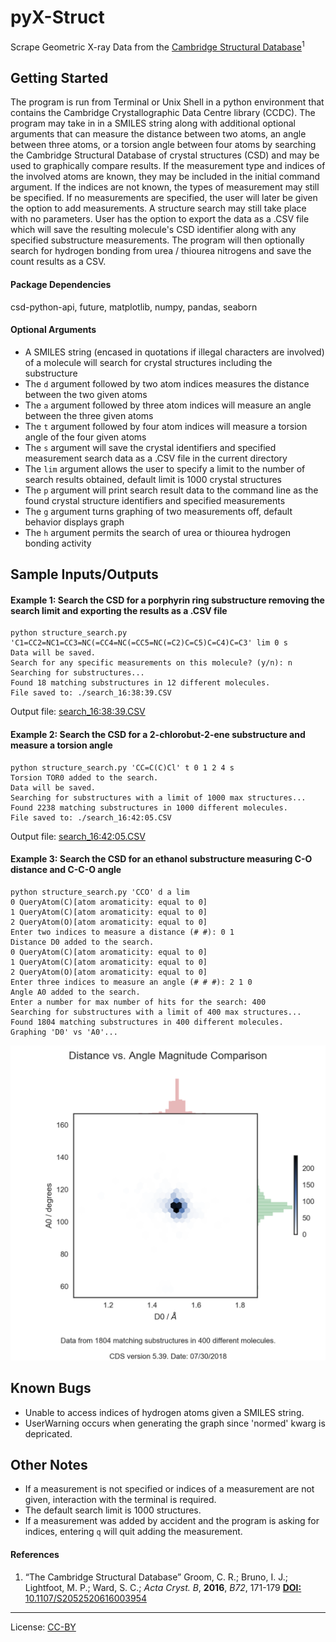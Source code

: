 # pyX-Struct

Scrape Geometric X-ray Data from the [Cambridge Structural Database](https://www.ccdc.cam.ac.uk/solutions/csd-system/components/csd/)<sup>1</sup> 

## Getting Started 

The program is run from Terminal or Unix Shell in a python environment that
contains the Cambridge Crystallographic Data Centre library (CCDC). The program
may take in in a SMILES string along with additional optional arguments that 
can measure the distance between two atoms, an angle between three atoms, or a 
torsion angle between four atoms by searching the Cambridge Structural
Database of crystal structures (CSD) and may be used to graphically compare results.
If the measurement type and indices of the involved atoms are known, they
may be included in the initial command argument. If the indices are not known, the
types of measurement may still be specified. If no measurements are 
specified, the user will later be given the option to add measurements.
A structure search may still take place with no parameters. User has the 
option to export the data as a .CSV file which will save the resulting molecule's CSD identifier along with any specified substructure measurements. 
The program will then optionally search for hydrogen bonding from urea / thiourea nitrogens and 
save the count results as a CSV.
	
#### Package Dependencies
csd-python-api, future, matplotlib, numpy, pandas, seaborn

#### Optional Arguments
* A SMILES string (encased in quotations if illegal characters are involved) of a molecule will search for crystal structures including the substructure
* The `d` argument followed by two atom indices measures the distance between the two given atoms
* The `a` argument followed by three atom indices will measure an angle between the three given atoms
* The `t` argument followed by four atom indices will measure a torsion angle of the four given atoms
* The `s` argument will save the crystal identifiers and specified measurement search data as a .CSV file in the current directory
* The `lim` argument allows the user to specify a limit to the number of search results obtained, default limit is 1000 crystal structures
* The `p` argument will print search result data to the command line as the found crystal structure identifiers and specified measurements
* The `g` argument turns graphing of two measurements off, default behavior displays graph
* The `h` argument permits the search of urea or thiourea hydrogen bonding activity
	

## Sample Inputs/Outputs

#### Example 1: Search the CSD for a porphyrin ring substructure removing the search limit and exporting the results as a .CSV file
```
python structure_search.py 'C1=CC2=NC1=CC3=NC(=CC4=NC(=CC5=NC(=C2)C=C5)C=C4)C=C3' lim 0 s
Data will be saved.
Search for any specific measurements on this molecule? (y/n): n
Searching for substructures...
Found 18 matching substructures in 12 different molecules.
File saved to: ./search_16:38:39.CSV
```
Output file: [search_16:38:39.CSV](search_16:38:39.CSV)

#### Example 2: Search the CSD for a 2-chlorobut-2-ene substructure and measure a torsion angle
```
python structure_search.py 'CC=C(C)Cl' t 0 1 2 4 s
Torsion TOR0 added to the search.
Data will be saved.
Searching for substructures with a limit of 1000 max structures...
Found 2238 matching substructures in 1000 different molecules.
File saved to: ./search_16:42:05.CSV
```
Output file: [search_16:42:05.CSV](search_16:42:05.CSV)

#### Example 3: Search the CSD for an ethanol substructure measuring C-O distance and C-C-O angle
```
python structure_search.py 'CCO' d a lim 
0 QueryAtom(C)[atom aromaticity: equal to 0]
1 QueryAtom(C)[atom aromaticity: equal to 0]
2 QueryAtom(O)[atom aromaticity: equal to 0]
Enter two indices to measure a distance (# #): 0 1
Distance D0 added to the search.
0 QueryAtom(C)[atom aromaticity: equal to 0]
1 QueryAtom(C)[atom aromaticity: equal to 0]
2 QueryAtom(O)[atom aromaticity: equal to 0]
Enter three indices to measure an angle (# # #): 2 1 0
Angle A0 added to the search.
Enter a number for max number of hits for the search: 400
Searching for substructures with a limit of 400 max structures...
Found 1804 matching substructures in 400 different molecules.
Graphing 'D0' vs 'A0'...
```
![Example 2](Example2Pic.png)



  
## Known Bugs
* Unable to access indices of hydrogen atoms given a SMILES string.
* UserWarning occurs when generating the graph since 'normed' kwarg is depricated.
	
## Other Notes
* If a measurement is not specified or indices of a measurement are not given,
	interaction with the terminal is required.
* The default search limit is 1000 structures.
* If a measurement was added by accident and the program is asking for indices, entering `q` will quit adding the measurement.

#### References
1. “The Cambridge Structural Database” Groom, C. R.; Bruno, I. J.; Lightfoot, M. P.; Ward, S. C.; *Acta Cryst. B*, **2016**, *B72*, 171-179
[**DOI:** 10.1107/S2052520616003954](http://dx.doi.org/10.1107/S2052520616003954)

---
License: [CC-BY](https://creativecommons.org/licenses/by/3.0/)
